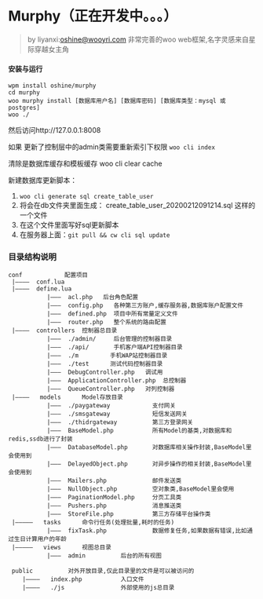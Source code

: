 # Murphy（正在开发中。。。）
>by liyanxi:oshine@wooyri.com
>非常完善的woo web框架,名字灵感来自星际穿越女主角

#### 安装与运行
```
wpm install oshine/murphy
cd murphy
woo murphy install [数据库用户名] [数据库密码] [数据库类型：mysql 或 postgres]
woo ./
```

然后访问http://127.0.0.1:8008


如果 更新了控制层中的admin类需要重新索引下权限
`woo cli index`

清除是数据库缓存和模板缓存
woo cli clear cache

新建数据库更新脚本：

1.  `woo cli generate sql create_table_user`
2.  将会在db文件夹里面生成： create_table_user_20200212091214.sql 这样的一个文件
3.  在这个文件里面写好sql更新脚本
4.  在服务器上面：`git pull && cw cli sql update`

### 目录结构说明
```
conf            配置项目
 |————  conf.lua   
 |————  define.lua  
           |———  acl.php   后台角色配置
           |———  config.php   各种第三方账户,缓存服务器,数据库账户配置文件
           |———  defined.php  项目中所有常量定义文件
           |———  router.php   整个系统的路由配置
 |————  controllers  控制器总目录
           |———  ./admin/     后台管理的控制器目录
           |———  ./api/       手机客户端API控制器目录
           |———  ./m         手机WAP站控制器目录
           |———  ./test      测试代码控制器目录
           |———  DebugController.php   调试用
           |———  ApplicationController.php  总控制器
           |———  QueueController.php   对列控制器
 |————   models      Model存放目录
           |———  ./paygateway            支付网关
           |———  ./smsgateway            短信发送网关
           |———  ./thidrgateway          第三方登录网关
           |———  BaseModel.php           所有Model的基类,对数据库和redis,ssdb进行了封装
           |———  DatabaseModel.php       对数据库相关操作封装,BaseModel里会使用到
           |———  DelayedObject.php       对异步操作的相关封装,BaseModel里会使用到
           |———  Mailers.php             邮件发送类
           |———  NullObject.php          空对象类,BaseModel里会使用
           |———  PaginationModel.php     分页工具类
           |———  Pushers.php             消息推送类
           |———  StoreFile.php           第三方存储平台操作类
 |—————   tasks      命令行任务(处理批量,耗时的任务)
           |———  fixTask.php             数据修复任务,如果数据有错误,比如通过生日计算用户的年龄
 |—————   views      视图总目录
           |———  admin          后台的所有视图

 public          对外开放目录,仅此目录里的文件是可以被访问的
    |————   index.php           入口文件
    |————   ./js                外部使用的js总目录
```
